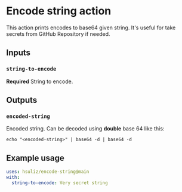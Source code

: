 # Encode string action

This action prints encodes to base64 given string. It's useful for take secrets from GitHub Repository if needed.

## Inputs

### `string-to-encode`

**Required** String to encode.

## Outputs

### `encoded-string`

Encoded string. Can be decoded using **double** base 64 like this:
```shell
echo "<encoded-string>" | base64 -d | base64 -d
```

## Example usage

```yaml
uses: hsuliz/encode-string@main
with:
  string-to-encode: Very secret string
```
